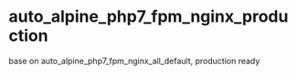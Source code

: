 # auto_alpine_php7_fpm_nginx_production
base on auto_alpine_php7_fpm_nginx_all_default, production ready
